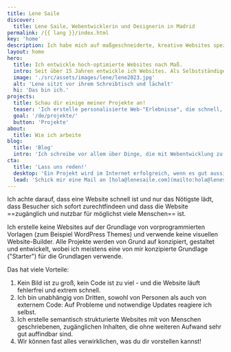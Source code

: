 ```yaml
---
title: Lene Saile
discover:
  title: Lene Saile, Webentwicklerin und Designerin in Madrid
permalink: /{{ lang }}/index.html
key: 'home'
description: Ich habe mich auf maßgeschneiderte, kreative Websites spezialisiert, bei denen Barrierefreiheit und Leistung im Vordergrund stehen.
layout: home
hero:
  title: Ich entwickle hoch-optimierte Websites nach Maß.
  intro: Seit über 15 Jahren entwickle ich Websites. Als Selbstständige und mit Digitalagenturen habe ich unzählige Websites für globale Marken, kleine und mittlere Unternehmen, FreiberuflerInnen, Einzelpersonen, Vereine und Stiftungen entworfen und entwickelt. Ich lege großen Wert auf Code-Organisation und Einfachheit, Performance und Barrierefreiheit. Ich verwende fast ausschließlich Technologien der Webplattform.
  image: './src/assets/images/lene/lene2023.jpg'
  alt: 'Lene sitzt vor ihrem Schreibtisch und lächelt'
  hi: 'Das bin ich.'
projects:
  title: Schau dir einige meiner Projekte an!
  teaser: 'Ich erstelle personalisierte Web-"Erlebnisse", die schnell, sicher, barrierefrei, umweltfreundlich und datenschutzkonform sind.'
  goal: '/de/projekte/'
  button: 'Projekte'
about:
  title: Wie ich arbeite
blog:
  title: 'Blog'
  intro: 'Ich schreibe vor allem über Dinge, die mit Webentwicklung zu tun haben. Projekte, Ansätze und Beobachtungen, Dinge, die ich gelernt habe oder für wichtig halte.'
cta:
  title: 'Lass uns reden!'
  desktop: 'Ein Projekt wird im Internet erfolgreich, wenn es gut aussieht, sich gut anfühlt und mit sauberer, sicherer Technik arbeitet. Seit 2008 kreiere ich überzeugende Web-Erlebnisse mit Liebe zum Detail.'
  lead: 'Schick mir eine Mail an [hola@lenesaile.com](mailto:hola@lenesaile.com) und erzähl mir von deinem Projekt oder was auch immer du im Sinn hast! Ich bin stets für ein Gespräch zu haben.'
---
```


Ich achte darauf, dass eine Website schnell ist und nur das Nötigste lädt, dass Besucher sich sofort zurechtfindeen und dass die Website ==zugänglich und nutzbar für möglichst viele Menschen== ist.

Ich erstelle keine Websites auf der Grundlage von vorprogrammierten Vorlagen (zum Beispiel WordPress Themes) und verwende keine visuellen Website-Builder. Alle Projekte werden von Grund auf konzipiert, gestaltet und entwickelt, wobei ich meistens eine von mir konzipierte Grundlage ("Starter") für die Grundlagen verwende.

Das hat viele Vorteile:

1. Kein Bild ist zu groß, kein Code ist zu viel - und die Website läuft fehlerfrei und extrem schnell.
2. Ich bin unabhängig von Dritten, sowohl von Personen als auch von externem Code: Auf Probleme und notwendige Updates reagiere ich selbst.
3. Ich erstelle semantisch strukturierte Websites mit von Menschen geschriebenen, zugänglichen Inhalten, die ohne weiteren Aufwand sehr gut auffindbar sind.
4. Wir können fast alles verwirklichen, was du dir vorstellen kannst!
